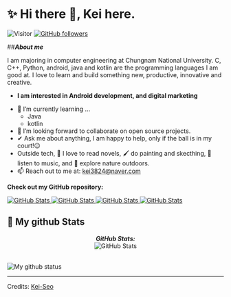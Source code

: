 
# ✨ Hi there 👋, Kei here. 
![Visitor](https://visitor-badge.laobi.icu/badge?page_id=Kei-Seo.repoName) [![GitHub followers](https://img.shields.io/github/followers/Kei-Seo.svg?style=social&label=Follow)](https://github.com/Kei-Seo?tab=followers)<br/>

<!--
**Bhargavi-hash/Bhargavi-hash** is a ✨ _special_ ✨ repository because its `README.md` (this file) appears on your GitHub profile.
-->

##***About me***

I am majoring in computer engineering at Chungnam National University. C, C++, Python, android, java and kotlin are the programming languages I am good at. I love to learn and build something new, productive, innovative and creative.
* **I am interested in Android development, and digital marketing**
- 🌱 I’m currently learning ...
  - Java
  - kotlin
- 👯 I’m looking forward to collaborate on open source projects.
- ✔ Ask me about anything, I am happy to help, only if the ball is in my court!😉<br>
- Outside tech, 📖 I love to read novels, 🖌️ do painting and skecthing, 🎵 listen to music, and 🌴 explore nature outdoors.
- 📫 Reach out to me at: <a href="kei3824@naver.com">kei3824@naver.com</a>

__Check out my GitHub repository:__

<div>
  <p>
    <a href="https://github.com/Kei-Seo/EthereumVotingDApp.git">
      <img src="https://github-readme-stats.vercel.app/api/pin/?username=Kei-Seo&repo=EthereumVotingDApp" alt="GitHub Stats" />
    </a>
    <a href="https://github.com/Kei-Seo/SW-Engineering_kiosk_app.git">
      <img src="https://github-readme-stats.vercel.app/api/pin/?username=Kei-Seo&repo=SW-Engineering_kiosk_app" alt="GitHub Stats" />
    </a>
    <a href="https://github.com/Kei-Seo/CoinAutoTrading_CAT.git">
      <img src="https://github-readme-stats.vercel.app/api/pin/?username=Kei-Seo&repo=CoinAutoTrading_CAT" alt="GitHub Stats" />
    </a>
     <a href="https://github.com/Kei-Seo/AlgorithmDungeon_AD.git">
      <img src="https://github-readme-stats.vercel.app/api/pin/?username=Kei-Seo&repo=AlgorithmDungeon_AD" alt="GitHub Stats" />
    </a>
  </p>
</div>


<h2>👀 My github Stats</h2>

<div>
  <!-- <p align="center">
    <b><em>Now listening to:</em></b> <br/>
    <img src="https://spotify-github-profile.vercel.app/api/view?uid=Kei-Seo&cover_image=true&theme=novatorem" alt="Now Listenting to" />
  </p> -->
  
  <p align="center">
  <b><em>GitHub Stats:</em></b> <br/>
    <img src="https://github-readme-streak-stats.herokuapp.com/?user=Kei-Seo" alt="GitHub Stats" /> <br/> <br/>
  
</div>

![My github status](https://github-readme-stats.vercel.app/api?username=Kei-Seo&show_icons=true&include_all_commits=true)


---------------------------------------------------------------------------------------------------------------------
Credits: <a href="https://github.com/Kei-Seo">Kei-Seo</a>


<!--
**Kei-Seo/Kei-Seo** is a ✨ _special_ ✨ repository because its `README.md` (this file) appears on your GitHub profile.

Here are some ideas to get you started:

- 🔭 I’m currently working on ...
- 🌱 I’m currently learning ...
- 👯 I’m looking to collaborate on ...
- 🤔 I’m looking for help with ...
- 💬 Ask me about ...
- 📫 How to reach me: ...
- 😄 Pronouns: ...
- ⚡ Fun fact: ...
-->
